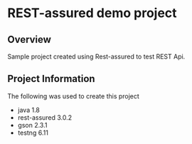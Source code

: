 # REST-assured demo project 

## Overview

Sample project created using Rest-assured to test REST Api.

## Project Information

The following was used to create this project

* java 1.8
* rest-assured 3.0.2
* gson 2.3.1
* testng 6.11
